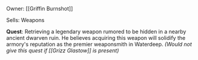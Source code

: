 Owner: [[Griffin Burnshot]]

Sells: Weapons

**Quest**: Retrieving a legendary weapon rumored to be hidden in a nearby ancient dwarven ruin. He believes acquiring this weapon will solidify the armory's reputation as the premier weaponsmith in Waterdeep. *(Would not give this quest if [[Grizz Glastow]] is present)*